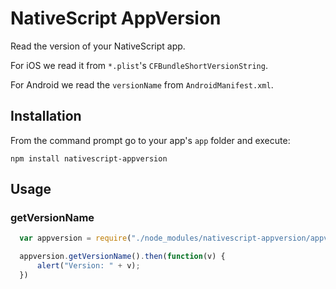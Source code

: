 # NativeScript AppVersion

Read the version of your NativeScript app.

For iOS we read it from `*.plist`'s `CFBundleShortVersionString`.

For Android we read the `versionName` from `AndroidManifest.xml`.

## Installation
From the command prompt go to your app's `app` folder and execute:

```
npm install nativescript-appversion
```

## Usage

### getVersionName

```js
  var appversion = require("./node_modules/nativescript-appversion/appversion");

  appversion.getVersionName().then(function(v) {
      alert("Version: " + v);
  })
```